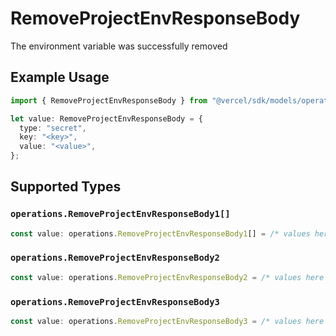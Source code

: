 # RemoveProjectEnvResponseBody

The environment variable was successfully removed

## Example Usage

```typescript
import { RemoveProjectEnvResponseBody } from "@vercel/sdk/models/operations/removeprojectenv.js";

let value: RemoveProjectEnvResponseBody = {
  type: "secret",
  key: "<key>",
  value: "<value>",
};
```

## Supported Types

### `operations.RemoveProjectEnvResponseBody1[]`

```typescript
const value: operations.RemoveProjectEnvResponseBody1[] = /* values here */
```

### `operations.RemoveProjectEnvResponseBody2`

```typescript
const value: operations.RemoveProjectEnvResponseBody2 = /* values here */
```

### `operations.RemoveProjectEnvResponseBody3`

```typescript
const value: operations.RemoveProjectEnvResponseBody3 = /* values here */
```

